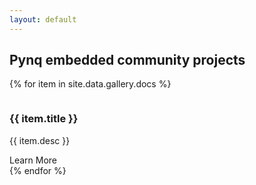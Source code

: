 ```yaml
---
layout: default
---
```


## Pynq embedded community projects

{% for item in site.data.gallery.docs %}
<div class="container">
    <div class="item" id="{{ item.id }}">
    <img src="{{ item.img }}" alt="">
    <div class="text">
        <h3> {{ item.title }}</h3>
        <p>{{ item.desc }}</p>
    </div>
    <div class="button">Learn More</div>
</div>
{% endfor %}